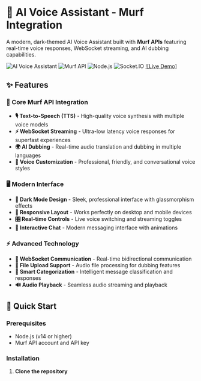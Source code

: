 # 🎤 AI Voice Assistant - Murf Integration

A modern, dark-themed AI Voice Assistant built with **Murf APIs** featuring real-time voice responses, WebSocket streaming, and AI dubbing capabilities.

![AI Voice Assistant](https://img.shields.io/badge/AI-Voice%20Assistant-blue)
![Murf API](https://img.shields.io/badge/Murf-API%20Integration-green)
![Node.js](https://img.shields.io/badge/Node.js-Backend-brightgreen)
![Socket.IO](https://img.shields.io/badge/Socket.IO-Real--time-red)
[![Live Demo]]([https://voice-ai-assistant-n14h.onrender.com](https://murf-voice-assistant-1.onrender.com/))

## ✨ Features

### 🎯 Core Murf API Integration
- **🎙️ Text-to-Speech (TTS)** - High-quality voice synthesis with multiple voice models
- **⚡ WebSocket Streaming** - Ultra-low latency voice responses for superfast experiences
- **🌍 AI Dubbing** - Real-time audio translation and dubbing in multiple languages
- **🎨 Voice Customization** - Professional, friendly, and conversational voice styles

### 🖥️ Modern Interface
- **🌙 Dark Mode Design** - Sleek, professional interface with glassmorphism effects
- **📱 Responsive Layout** - Works perfectly on desktop and mobile devices  
- **🎛️ Real-time Controls** - Live voice switching and streaming toggles
- **💬 Interactive Chat** - Modern messaging interface with animations

### ⚡ Advanced Technology
- **🔌 WebSocket Communication** - Real-time bidirectional communication
- **📁 File Upload Support** - Audio file processing for dubbing features
- **🧠 Smart Categorization** - Intelligent message classification and responses
- **🔊 Audio Playback** - Seamless audio streaming and playback

## 🚀 Quick Start

### Prerequisites
- Node.js (v14 or higher)
- Murf API account and API key

### Installation

1. **Clone the repository**
